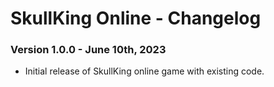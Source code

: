 # SkullKing Online - Changelog

### Version 1.0.0 - June 10th, 2023

- Initial release of SkullKing online game with existing code.
